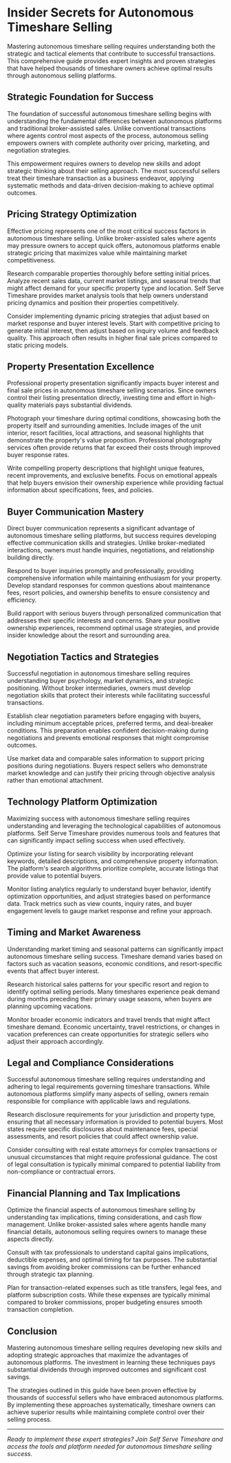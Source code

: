
# Insider Secrets for Autonomous Timeshare Selling

Mastering autonomous timeshare selling requires understanding both the strategic and tactical elements that contribute to successful transactions. This comprehensive guide provides expert insights and proven strategies that have helped thousands of timeshare owners achieve optimal results through autonomous selling platforms.

## Strategic Foundation for Success

The foundation of successful autonomous timeshare selling begins with understanding the fundamental differences between autonomous platforms and traditional broker-assisted sales. Unlike conventional transactions where agents control most aspects of the process, autonomous selling empowers owners with complete authority over pricing, marketing, and negotiation strategies.

This empowerment requires owners to develop new skills and adopt strategic thinking about their selling approach. The most successful sellers treat their timeshare transaction as a business endeavor, applying systematic methods and data-driven decision-making to achieve optimal outcomes.

## Pricing Strategy Optimization

Effective pricing represents one of the most critical success factors in autonomous timeshare selling. Unlike broker-assisted sales where agents may pressure owners to accept quick offers, autonomous platforms enable strategic pricing that maximizes value while maintaining market competitiveness.

Research comparable properties thoroughly before setting initial prices. Analyze recent sales data, current market listings, and seasonal trends that might affect demand for your specific property type and location. Self Serve Timeshare provides market analysis tools that help owners understand pricing dynamics and position their properties competitively.

Consider implementing dynamic pricing strategies that adjust based on market response and buyer interest levels. Start with competitive pricing to generate initial interest, then adjust based on inquiry volume and feedback quality. This approach often results in higher final sale prices compared to static pricing models.

## Property Presentation Excellence

Professional property presentation significantly impacts buyer interest and final sale prices in autonomous timeshare selling scenarios. Since owners control their listing presentation directly, investing time and effort in high-quality materials pays substantial dividends.

Photograph your timeshare during optimal conditions, showcasing both the property itself and surrounding amenities. Include images of the unit interior, resort facilities, local attractions, and seasonal highlights that demonstrate the property's value proposition. Professional photography services often provide returns that far exceed their costs through improved buyer response rates.

Write compelling property descriptions that highlight unique features, recent improvements, and exclusive benefits. Focus on emotional appeals that help buyers envision their ownership experience while providing factual information about specifications, fees, and policies.

## Buyer Communication Mastery

Direct buyer communication represents a significant advantage of autonomous timeshare selling platforms, but success requires developing effective communication skills and strategies. Unlike broker-mediated interactions, owners must handle inquiries, negotiations, and relationship building directly.

Respond to buyer inquiries promptly and professionally, providing comprehensive information while maintaining enthusiasm for your property. Develop standard responses for common questions about maintenance fees, resort policies, and ownership benefits to ensure consistency and efficiency.

Build rapport with serious buyers through personalized communication that addresses their specific interests and concerns. Share your positive ownership experiences, recommend optimal usage strategies, and provide insider knowledge about the resort and surrounding area.

## Negotiation Tactics and Strategies

Successful negotiation in autonomous timeshare selling requires understanding buyer psychology, market dynamics, and strategic positioning. Without broker intermediaries, owners must develop negotiation skills that protect their interests while facilitating successful transactions.

Establish clear negotiation parameters before engaging with buyers, including minimum acceptable prices, preferred terms, and deal-breaker conditions. This preparation enables confident decision-making during negotiations and prevents emotional responses that might compromise outcomes.

Use market data and comparable sales information to support pricing positions during negotiations. Buyers respect sellers who demonstrate market knowledge and can justify their pricing through objective analysis rather than emotional attachment.

## Technology Platform Optimization

Maximizing success with autonomous timeshare selling requires understanding and leveraging the technological capabilities of autonomous platforms. Self Serve Timeshare provides numerous tools and features that can significantly impact selling success when used effectively.

Optimize your listing for search visibility by incorporating relevant keywords, detailed descriptions, and comprehensive property information. The platform's search algorithms prioritize complete, accurate listings that provide value to potential buyers.

Monitor listing analytics regularly to understand buyer behavior, identify optimization opportunities, and adjust strategies based on performance data. Track metrics such as view counts, inquiry rates, and buyer engagement levels to gauge market response and refine your approach.

## Timing and Market Awareness

Understanding market timing and seasonal patterns can significantly impact autonomous timeshare selling success. Timeshare demand varies based on factors such as vacation seasons, economic conditions, and resort-specific events that affect buyer interest.

Research historical sales patterns for your specific resort and region to identify optimal selling periods. Many timeshares experience peak demand during months preceding their primary usage seasons, when buyers are planning upcoming vacations.

Monitor broader economic indicators and travel trends that might affect timeshare demand. Economic uncertainty, travel restrictions, or changes in vacation preferences can create opportunities for strategic sellers who adjust their approach accordingly.

## Legal and Compliance Considerations

Successful autonomous timeshare selling requires understanding and adhering to legal requirements governing timeshare transactions. While autonomous platforms simplify many aspects of selling, owners remain responsible for compliance with applicable laws and regulations.

Research disclosure requirements for your jurisdiction and property type, ensuring that all necessary information is provided to potential buyers. Most states require specific disclosures about maintenance fees, special assessments, and resort policies that could affect ownership value.

Consider consulting with real estate attorneys for complex transactions or unusual circumstances that might require professional guidance. The cost of legal consultation is typically minimal compared to potential liability from non-compliance or contractual errors.

## Financial Planning and Tax Implications

Optimize the financial aspects of autonomous timeshare selling by understanding tax implications, timing considerations, and cash flow management. Unlike broker-assisted sales where agents handle many financial details, autonomous selling requires owners to manage these aspects directly.

Consult with tax professionals to understand capital gains implications, deductible expenses, and optimal timing for tax purposes. The substantial savings from avoiding broker commissions can be further enhanced through strategic tax planning.

Plan for transaction-related expenses such as title transfers, legal fees, and platform subscription costs. While these expenses are typically minimal compared to broker commissions, proper budgeting ensures smooth transaction completion.

## Conclusion

Mastering autonomous timeshare selling requires developing new skills and adopting strategic approaches that maximize the advantages of autonomous platforms. The investment in learning these techniques pays substantial dividends through improved outcomes and significant cost savings.

The strategies outlined in this guide have been proven effective by thousands of successful sellers who have embraced autonomous platforms. By implementing these approaches systematically, timeshare owners can achieve superior results while maintaining complete control over their selling process.

---

*Ready to implement these expert strategies? Join Self Serve Timeshare and access the tools and platform needed for autonomous timeshare selling success.*
